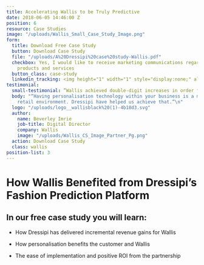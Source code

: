 ```yaml
---
title: Accelerating Wallis to be Truly Predictive
date: 2018-06-05 14:46:00 Z
position: 6
resource: Case Studies
image: "/uploads/Wallis_Small_Case_Study_Image.png"
form:
  title: Download Free Case Study
  button: Download Case Study
  file: "/uploads/A%20Dressipi%20case%20study-Wallis.pdf"
  checkbox: Yes, I would like to receive marketing communications regarding Dressipi
    products and services
  button_class: case-study
  linkedin_tracking: <img height="1" width="1" style="display:none;" alt="" src="https://dc.ads.linkedin.com/collect/?pid=300788&conversionId=551785&fmt=gif">
testimonial:
  small-testimonial: ”Wallis achieved double-digit increases in order frequency”
  body: "“Having personalisation technology within your business is a must in today’s
    retail environment. Dressipi have helped us achieve that.”\n"
  logo: "/uploads/logo__wallisblack%20(1)-4b18d3.svg"
  author:
    name: Beverley Imrie
    job-title: Digital Director
    company: Wallis
    image: "/uploads/Wallis_CS_Image_Partner_Pg.png"
  action: Download Case Study
  class: wallis
position-list: 3
---
```


# How Wallis Benefited from Dressipi’s Fashion Prediction Platform

## In our free case study you will learn:

- How Dressipi has delivered incremental revenue gains for Wallis

- How personalisation benefits the customer and Wallis

- The ease of implementation and positive ROI from the partnership